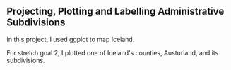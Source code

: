 ## Projecting, Plotting and Labelling Administrative Subdivisions

In this project, I used ggplot to map Iceland.

For stretch goal 2, I plotted one of Iceland's counties, Austurland, and its subdivisions.
